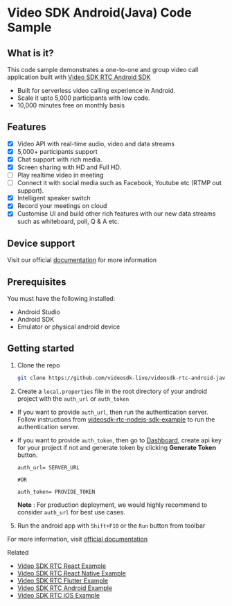 # Video SDK Android(Java) Code Sample

## What is it?

This code sample demonstrates a one-to-one and group video call application built with [Video SDK RTC Android SDK](https://docs.videosdk.live/docs/guide/video-and-audio-calling-api-sdk/android-sdk)

- Built for serverless video calling experience in Android.
- Scale it upto 5,000 participants with low code.
- 10,000 minutes free on monthly basis

## Features

- [x] Video API with real-time audio, video and data streams
- [x] 5,000+ participants support
- [x] Chat support with rich media.
- [x] Screen sharing with HD and Full HD.
- [ ] Play realtime video in meeting
- [ ] Connect it with social media such as Facebook, Youtube etc (RTMP out support).
- [x] Intelligent speaker switch
- [x] Record your meetings on cloud
- [x] Customise UI and build other rich features with our new data streams such as whiteboard, poll, Q & A etc.

## Device support

Visit our official [documentation](https://docs.videosdk.live/docs/realtime-communication/see-also/device-browser-support) for more information

## Prerequisites

You must have the following installed:

- Android Studio
- Android SDK
- Emulator or physical android device

## Getting started

1. Clone the repo

   ```sh
   git clone https://github.com/videosdk-live/videosdk-rtc-android-java-sdk-example.git
   ```

2. Create a `local.properties` file in the root directory of your android project with the `auth_url` or `auth_token`
 - If you want to provide `auth_url`, then run the authentication server.
 Follow instructions from [videosdk-rtc-nodejs-sdk-example](https://github.com/videosdk-live/videosdk-rtc-nodejs-sdk-example) to run the authentication server.
 - If you want to provide `auth_token`, then go to [Dashboard](https://app.videosdk.live/api-keys), create api key for your project if not and generate token by clicking **Generate Token** button.
 
   ```
   auth_url= SERVER_URL
   
   #OR
   
   auth_token= PROVIDE_TOKEN
   ```

   **Note** : For production deployment, we would highly recommend to consider `auth_url` for best use cases.
5. Run the android app with `Shift+F10` or the `Run` button from toolbar

For more information, visit [official documentation](https://docs.videosdk.live/docs/guide/video-and-audio-calling-api-sdk/getting-started)

Related

- [Video SDK RTC React Example](https://github.com/videosdk-live/videosdk-rtc-react-sdk-example)
- [Video SDK RTC React Native Example](https://github.com/videosdk-live/videosdk-rtc-react-native-sdk-example)
- [Video SDK RTC Flutter Example](https://github.com/videosdk-live/videosdk-rtc-flutter-sdk-example)
- [Video SDK RTC Android Example](https://github.com/videosdk-live/videosdk-rtc-android-java-sdk-example)
- [Video SDK RTC iOS Example](https://github.com/videosdk-live/videosdk-rtc-ios-sdk-example)
